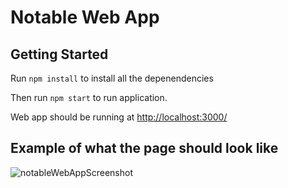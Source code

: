# Notable Web App

## Getting Started
Run  ``` npm install ``` to install all the depenendencies

Then run ``` npm start ``` to run application.

Web app should be running at [http://localhost:3000/](http://localhost:3000/)

## Example of what the page should look like
![notableWebAppScreenshot](https://user-images.githubusercontent.com/8258919/108140143-58035f80-7076-11eb-97ac-6584be0c0f87.jpg)
